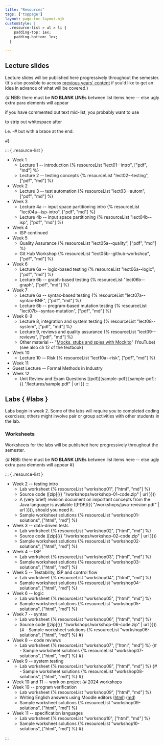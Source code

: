 ```yaml
---
title: "Resources"
tags: ['toppage']
layout: page-toc-layout.njk
customStyle: |
  .resource-list > ul > li {
    padding-top: 1ex;
    padding-bottom: 1ex;
  }

---
```


## Lecture slides

Lecture slides will be published here progressively throughout
the semester. (It's also possible to access
[previous years' content](/faq/#previous-content) if you'd
like to get an idea in advance of what will be covered.)

{#
  NBB: there must be **NO BLANK LINEs** between list items here -- else
       ugly extra para elements will appear

 
 if you have commented out text mid-list, you probably want to use

  <hyphen><end-comment> to strip out whitespace after

  i.e. -# but with a brace at the end.

#}


::: { .resource-list }

- Week 1
  - Lecture 1 -- introduction {% resourceList "lect01--intro", ["pdf", "md"] %}
  - Lecture 2 -- testing concepts {% resourceList "lect02--testing", ["pdf", "md"] %}
- Week 2
  - Lecture 3 -- test automation {% resourceList "lect03--autom", ["pdf", "md"] %}
- Week 3
  - Lecture 4a -- input space partitioning intro {% resourceList "lect04a--isp-intro", ["pdf", "md"] %}
  - Lecture 4b -- input space partitioning {% resourceList "lect04b--isp", ["pdf", "md"] %}
- Week 4
  - ISP continued
- Week 5
  - Quality Assurance {% resourceList "lect05a--quality", ["pdf", "md"] %}
  - Git Hub Workshop {% resourceList "lect05b--github-workshop", ["pdf", "md"] %}
- Week 6
  - Lecture 6a -- logic-based testing {% resourceList "lect06a--logic", ["pdf", "md"] %}
  - Lecture 6b -- graph-based testing {% resourceList "lect06b--graph", ["pdf", "md"] %}
- Week 7
  - Lecture 6a -- syntax-based testing {% resourceList "lect07a--syntax-BNF", ["pdf", "md"] %}
  - Lecture 6b -- program-based mutation testing       {% resourceList "lect07b--syntax-mutation", ["pdf", "md"] %}
- Week 8-9
  - Lecture 8, integration and system testing {% resourceList "lect08--system", ["pdf", "md"] %}
  - Lecture 9, reviews and quality assurance  {% resourceList "lect09--reviews", ["pdf", "md"] %}
  - Other material -- "[Mocks, stubs and spies with Mockito](https://youtu.be/xXO8ft-tsrY)" (YouTube) \
    (see also ch 12 of the textbook)
- Week 10
  - Lecture 10 -- Risk    {% resourceList "lect10a--risk", ["pdf", "md"] %}
-  Week 11
  - Guest Lecture -- Formal Methods in Industry
- Week 12
  - Unit Review and Exam Questions  [(pdf)][sample-pdf]
[sample-pdf]: {{ "/lectures/sample.pdf" | url }}
:::


## Labs { #labs }

Labs begin in week 2.
Some of the labs will require you to completed coding
exercises; others might involve pair or group activities with other
students in the lab.

### Worksheets

Worksheets for the labs will be published here progressively throughout
the semester.

{#
  NBB: there must be **NO BLANK LINEs** between list items here -- else
       ugly extra para elements will appear
#}



::: { .resource-list }

- Week 2 -- testing intro
  - Lab worksheet {% resourceList "workshop01", ["html", "md"] %}
  - Source code ([zip]({{ "/workshops/workshop-01-code.zip" | url }}))
  - A (very brief) revision document on important concepts from the Java language is
    available ([PDF]({{ "/workshops/java-revision.pdf" | url }})), should you need it.
  - Sample worksheet solutions {% resourceList "workshop01-solutions", ["html", "md"] %}
- Week 3 -- data-driven tests
  - Lab worksheet {% resourceList "workshop02", ["html", "md"] %}
  - Source code ([zip]({{ "/workshops/workshop-02-code.zip" | url }}))
  - Sample worksheet solutions {% resourceList "workshop02-solutions", ["html", "md"] %}
- Week 4 -- ISP
  - Lab worksheet {% resourceList "workshop03", ["html", "md"] %}
  - Sample worksheet solutions {% resourceList "workshop03-solutions", ["html", "md"] %}
- Week 5 -- Testability, ISP and control flow
  - Lab worksheet {% resourceList "workshop04", ["html", "md"] %}
  - Sample worksheet solutions {% resourceList "workshop04-solutions", ["html", "md"] %}
- Week 6 -- logic
  - Lab worksheet {% resourceList "workshop05", ["html", "md"] %}
  - Sample worksheet solutions {% resourceList "workshop05-solutions", ["html", "md"] %}
- Week 7 -- syntax
  - Lab worksheet {% resourceList "workshop06", ["html", "md"] %} 
  - Source code ([zip]({{ "/workshops/workshop-06-code.zip" | url }}))  
 {#  - Sample worksheet solutions {% resourceList "workshop06-solutions", ["html", "md"] %} #}
- Week 8 -- code reviews
  - Lab worksheet               {% resourceList "workshop07", ["html", "md"] %}
{#   - Sample worksheet solutions  {% resourceList "workshop07-solutions", ["html", "md"] %} #}
- Week 9 -- system testing
  - Lab worksheet               {% resourceList "workshop08", ["html", "md"] %}
{#   - Sample worksheet solutions  {% resourceList "workshop08-solutions", ["html", "md"] %} #}
- Week 10 and 11 -- work on project
{# 2024 workshops
- Week 10 -- program verification
  - Lab worksheet               {% resourceList "workshop09", ["html", "md"] %}
  - Writing English answers using Moodle editors ([html](/workshops/moodle-editors.html)) ([md](/workshops/moodle-editors.md))
  - Sample worksheet solutions  {% resourceList "workshop09-solutions", ["html", "md"] %}
- Week 11 -- specification languages
  - Lab worksheet               {% resourceList "workshop10", ["html", "md"] %}
  - Sample worksheet solutions  {% resourceList "workshop10-solutions", ["html", "md"] %}
#}


:::


<!--
  vim: tw=92
-->
